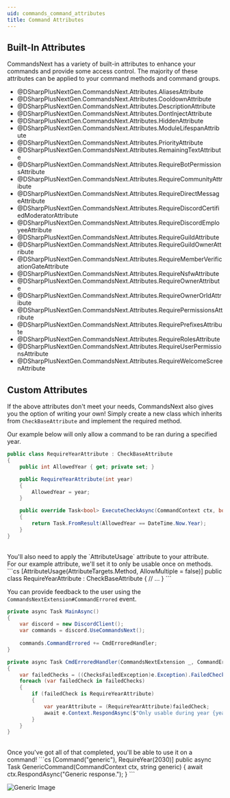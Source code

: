 ```yaml
---
uid: commands_command_attributes
title: Command Attributes
---
```


## Built-In Attributes
CommandsNext has a variety of built-in attributes to enhance your commands and provide some access control.
The majority of these attributes can be applied to your command methods and command groups.

- @DSharpPlusNextGen.CommandsNext.Attributes.AliasesAttribute
- @DSharpPlusNextGen.CommandsNext.Attributes.CooldownAttribute
- @DSharpPlusNextGen.CommandsNext.Attributes.DescriptionAttribute
- @DSharpPlusNextGen.CommandsNext.Attributes.DontInjectAttribute
- @DSharpPlusNextGen.CommandsNext.Attributes.HiddenAttribute
- @DSharpPlusNextGen.CommandsNext.Attributes.ModuleLifespanAttribute
- @DSharpPlusNextGen.CommandsNext.Attributes.PriorityAttribute
- @DSharpPlusNextGen.CommandsNext.Attributes.RemainingTextAttribute
- @DSharpPlusNextGen.CommandsNext.Attributes.RequireBotPermissionsAttribute
- @DSharpPlusNextGen.CommandsNext.Attributes.RequireCommunityAttribute
- @DSharpPlusNextGen.CommandsNext.Attributes.RequireDirectMessageAttribute
- @DSharpPlusNextGen.CommandsNext.Attributes.RequireDiscordCertifiedModeratorAttribute
- @DSharpPlusNextGen.CommandsNext.Attributes.RequireDiscordEmployeeAttribute
- @DSharpPlusNextGen.CommandsNext.Attributes.RequireGuildAttribute
- @DSharpPlusNextGen.CommandsNext.Attributes.RequireGuildOwnerAttribute
- @DSharpPlusNextGen.CommandsNext.Attributes.RequireMemberVerificationGateAttribute
- @DSharpPlusNextGen.CommandsNext.Attributes.RequireNsfwAttribute
- @DSharpPlusNextGen.CommandsNext.Attributes.RequireOwnerAttribute
- @DSharpPlusNextGen.CommandsNext.Attributes.RequireOwnerOrIdAttribute
- @DSharpPlusNextGen.CommandsNext.Attributes.RequirePermissionsAttribute
- @DSharpPlusNextGen.CommandsNext.Attributes.RequirePrefixesAttribute
- @DSharpPlusNextGen.CommandsNext.Attributes.RequireRolesAttribute
- @DSharpPlusNextGen.CommandsNext.Attributes.RequireUserPermissionsAttribute
- @DSharpPlusNextGen.CommandsNext.Attributes.RequireWelcomeScreenAttribute


## Custom Attributes
If the above attributes don't meet your needs, CommandsNext also gives you the option of writing your own!
Simply create a new class which inherits from `CheckBaseAttribute` and implement the required method.

Our example below will only allow a command to be ran during a specified year.
```cs
public class RequireYearAttribute : CheckBaseAttribute
{
    public int AllowedYear { get; private set; }

    public RequireYearAttribute(int year)
    {
        AllowedYear = year;
    }

    public override Task<bool> ExecuteCheckAsync(CommandContext ctx, bool help)
    {
        return Task.FromResult(AllowedYear == DateTime.Now.Year);
    }
}
```

<br/>
You'll also need to apply the `AttributeUsage` attribute to your attribute.<br/>
For our example attribute, we'll set it to only be usable once on methods.
```cs
[AttributeUsage(AttributeTargets.Method, AllowMultiple = false)]
public class RequireYearAttribute : CheckBaseAttribute
{
    // ...
}
```

You can provide feedback to the user using the `CommandsNextExtension#CommandErrored` event.
```cs
private async Task MainAsync()
{
    var discord = new DiscordClient();
	var commands = discord.UseCommandsNext();
	
	commands.CommandErrored += CmdErroredHandler;
}

private async Task CmdErroredHandler(CommandsNextExtension _, CommandErrorEventArgs e)
{
    var failedChecks = ((ChecksFailedException)e.Exception).FailedChecks;
    foreach (var failedCheck in failedChecks)
    {
        if (failedCheck is RequireYearAttribute) 
        {
            var yearAttribute = (RequireYearAttribute)failedCheck;
            await e.Context.RespondAsync($"Only usable during year {yearAttribute.AllowedYear}.");
        } 
    }
}
```

<br/>
Once you've got all of that completed, you'll be able to use it on a command!
```cs
[Command("generic"), RequireYear(2030)]
public async Task GenericCommand(CommandContext ctx, string generic)
{
    await ctx.RespondAsync("Generic response.");
}
```

![Generic Image](/images/commands_command_attributes_01.png)
